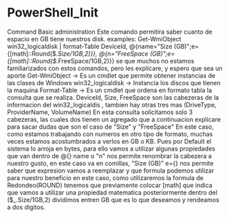 # PowerShell_Init
Command Basic administration
Este comando permitira  saber cuanto de espacio en GB tiene nuestros disk. 
examples:
Get-WmiObject win32_logicaldisk | format-Table DeviceId, @{name="Size (GB)";e={[math]::Round($_.Size/1GB,2)}}, @{n="FreeSpace (GB)";e={[math]::Round($_.FreeSpace/1GB,2)}}
se que muchos no estamos familiarizados con estos comandos, pero les  explicare, y espero que sea un aporte
Get-WmiObject -> Es un cmdlet que permite obtener instancias de las clases de Windows
win32_logicaldisk ->  Instancia  los discos que tienen la maquina
Format-Table  ->  Es un cmdlet que ordena en formato tabla la consulta que se realiza.
DeviceId, Size, FreeSpace son  las cabezeras de la informacion  del win32_logicaldis , tambien hay otras tres mas (DriveType, ProviderName, VolumeName)
En esta consulta  solicitamos solo 3 cabezeras, las cuales dos  tienen un agregado que a continuacion explicare para  sacar dudas
que son el caso de "Size" y "FreeSpace"
En este caso, como estamos trabajando con numeros en otro tipo de formato, muchas veces estamos acostumbrados a verlos en GB o KB. Pues
por Default el sistema lo arroja en bytes, para ello vamos a utilizar algunas propiedades que van dentro de @{}
name o "n" nos permite renombrar la cabezera a nuestro gusto, en este caso va en comillas, "Size (GB)"
e={} nos permite saber que expresion vamos a reemplazar y que formula podemos utilizar para nuestro beneficio en este caso, como utilizaremos 
la formula de Redondeo(ROUND) tenemos que previamente colocar [math] que indica que vamos a utilizar una propiedad matematica
posteriormente dentro del ($_.Size/1GB,2) dividimos entren GB que es lo que deseamos y rendeamos a dos digitos. 

